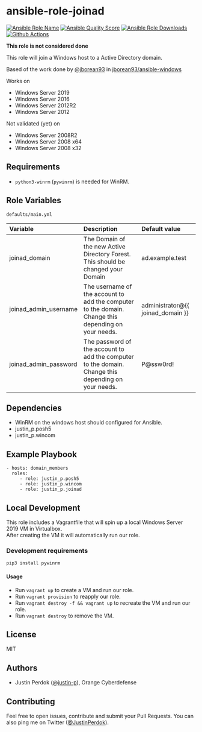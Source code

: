 # ansible-role-joinad

[![Ansible Role Name](https://img.shields.io/ansible/role/51180?label=Role%20Name&logo=ansible&style=flat-square)](https://galaxy.ansible.com/justin_p/joinad)
[![Ansible Quality Score](https://img.shields.io/ansible/quality/51180?label=Ansible%20Quality%20Score&logo=ansible&style=flat-square)](https://galaxy.ansible.com/justin_p/joinad)
[![Ansible Role Downloads](https://img.shields.io/ansible/role/d/51180?label=Ansible%20Role%20Downloads&logo=ansible&style=flat-square)](https://galaxy.ansible.com/justin_p/joinad)
[![Github Actions](https://img.shields.io/github/workflow/status/justin-p/ansible-role-joinad/CI?label=Github%20Actions&logo=github&style=flat-square)](https://github.com/justin-p/ansible-role-joinad/actions)

**This role is not considered done**

This role will join a Windows host to a Active Directory domain.

Based of the work done by [@jborean93](https://github.com/jborean93) in [jborean93/ansible-windows](https://github.com/jborean93/ansible-windows)

Works on

- Windows Server 2019
- Windows Server 2016
- Windows Server 2012R2
- Windows Server 2012

Not validated (yet) on

- Windows Server 2008R2
- Windows Server 2008 x64
- Windows Server 2008 x32

## Requirements

- `python3-winrm` (`pywinrm`) is needed for WinRM.

## Role Variables

`defaults/main.yml`

| Variable              | Description                                                                                                                    | Default value                     |
| :-------------------- | :----------------------------------------------------------------------------------------------------------------------------- | :-------------------------------- |
| joinad_domain         | The Domain of the new Active Directory Forest. This should be changed your Domain                                              | ad.example.test                   |
| joinad_admin_username | The username of the account to add the computer to the domain. Change this depending on your needs.                            | administrator@{{ joinad_domain }} |
| joinad_admin_password | The password of the account to add the computer to the domain. Change this depending on your needs.                            | P@ssw0rd!                         |

## Dependencies

- WinRM on the windows host should configured for Ansible.
- justin_p.posh5
- justin_p.wincom

## Example Playbook

    - hosts: domain_members
      roles:
         - role: justin_p.posh5
         - role: justin_p.wincom
         - role: justin_p.joinad

## Local Development

This role includes a Vagrantfile that will spin up a local Windows Server 2019 VM in Virtualbox.  
After creating the VM it will automatically run our role.

### Development requirements

`pip3 install pywinrm`

#### Usage

- Run `vagrant up` to create a VM and run our role.
- Run `vagrant provision` to reapply our role.
- Run `vagrant destroy -f && vagrant up` to recreate the VM and run our role.
- Run `vagrant destroy` to remove the VM.

## License

MIT

## Authors

- Justin Perdok ([@justin-p](https://github.com/justin-p/)), Orange Cyberdefense

## Contributing

Feel free to open issues, contribute and submit your Pull Requests. You can also ping me on Twitter ([@JustinPerdok](https://twitter.com/JustinPerdok)).
